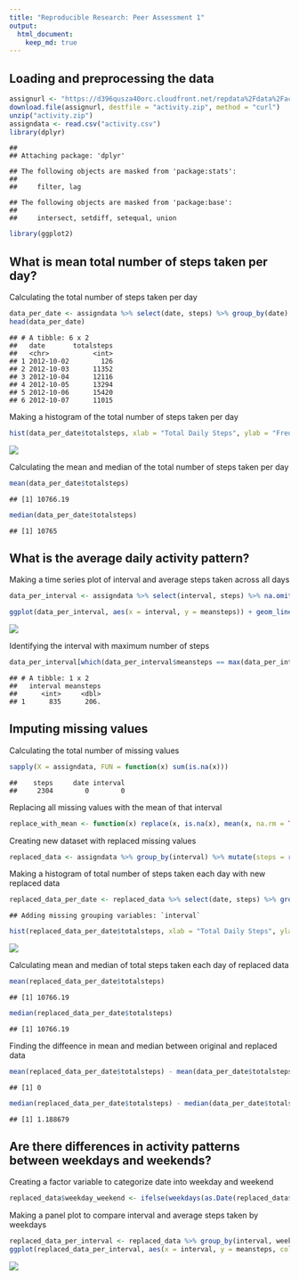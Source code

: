 ```yaml
---
title: "Reproducible Research: Peer Assessment 1"
output: 
  html_document:
    keep_md: true
---
```



## Loading and preprocessing the data

```r
assignurl <- "https://d396qusza40orc.cloudfront.net/repdata%2Fdata%2Factivity.zip"
download.file(assignurl, destfile = "activity.zip", method = "curl")
unzip("activity.zip")
assigndata <- read.csv("activity.csv")
library(dplyr)
```

```
## 
## Attaching package: 'dplyr'
```

```
## The following objects are masked from 'package:stats':
## 
##     filter, lag
```

```
## The following objects are masked from 'package:base':
## 
##     intersect, setdiff, setequal, union
```

```r
library(ggplot2)
```

## What is mean total number of steps taken per day?
Calculating the total number of steps taken per day

```r
data_per_date <- assigndata %>% select(date, steps) %>% group_by(date) %>% summarize(totalsteps = sum(steps)) %>% na.omit()
head(data_per_date)
```

```
## # A tibble: 6 x 2
##   date       totalsteps
##   <chr>           <int>
## 1 2012-10-02        126
## 2 2012-10-03      11352
## 3 2012-10-04      12116
## 4 2012-10-05      13294
## 5 2012-10-06      15420
## 6 2012-10-07      11015
```

Making a histogram of the total number of steps taken per day

```r
hist(data_per_date$totalsteps, xlab = "Total Daily Steps", ylab = "Frequency", main = "Histogram of Total Steps Taken per Day", breaks = 20)
```

![](PA1_template_files/figure-html/unnamed-chunk-3-1.png)<!-- -->

Calculating the mean and median of the total number of steps taken per day

```r
mean(data_per_date$totalsteps)
```

```
## [1] 10766.19
```

```r
median(data_per_date$totalsteps)
```

```
## [1] 10765
```


## What is the average daily activity pattern?
Making a time series plot of interval and average steps taken across all days

```r
data_per_interval <- assigndata %>% select(interval, steps) %>% na.omit() %>% group_by(interval) %>% summarize(meansteps = mean(steps))

ggplot(data_per_interval, aes(x = interval, y = meansteps)) + geom_line() + labs ( x = "Interval of Steps Taken") + labs (y = "Average Steps Taken") + labs (title = "Time-series plot of Interval and Average Steps Taken across all days")
```

![](PA1_template_files/figure-html/unnamed-chunk-5-1.png)<!-- -->

Identifying the interval with maximum number of steps

```r
data_per_interval[which(data_per_interval$meansteps == max(data_per_interval$meansteps)),]
```

```
## # A tibble: 1 x 2
##   interval meansteps
##      <int>     <dbl>
## 1      835      206.
```


## Imputing missing values
Calculating the total number of missing values

```r
sapply(X = assigndata, FUN = function(x) sum(is.na(x)))
```

```
##    steps     date interval 
##     2304        0        0
```

Replacing all missing values with the mean of that interval

```r
replace_with_mean <- function(x) replace(x, is.na(x), mean(x, na.rm = TRUE))
```

Creating new dataset with replaced missing values

```r
replaced_data <- assigndata %>% group_by(interval) %>% mutate(steps = replace_with_mean(steps))
```

Making a histogram of total number of steps taken each day with new replaced data

```r
replaced_data_per_date <- replaced_data %>% select(date, steps) %>% group_by(date) %>% summarize(totalsteps = sum(steps))
```

```
## Adding missing grouping variables: `interval`
```

```r
hist(replaced_data_per_date$totalsteps, xlab = "Total Daily Steps", ylab = "Frequency", main = "Histogram of Total Steps Taken per Day", breaks = 20)
```

![](PA1_template_files/figure-html/unnamed-chunk-10-1.png)<!-- -->

Calculating mean and median of total steps taken each day of replaced data

```r
mean(replaced_data_per_date$totalsteps)
```

```
## [1] 10766.19
```

```r
median(replaced_data_per_date$totalsteps)
```

```
## [1] 10766.19
```

Finding the diffeence in mean and median between original and replaced data

```r
mean(replaced_data_per_date$totalsteps) - mean(data_per_date$totalsteps)
```

```
## [1] 0
```

```r
median(replaced_data_per_date$totalsteps) - median(data_per_date$totalsteps)
```

```
## [1] 1.188679
```


## Are there differences in activity patterns between weekdays and weekends?
Creating a factor variable to categorize date into weekday and weekend

```r
replaced_data$weekday_weekend <- ifelse(weekdays(as.Date(replaced_data$date)) %in% c("Monday", "Tuesday", "Wednesday", "Thursday", "Friday"), "Weekday", "Weekend")
```

Making a panel plot to compare interval and average steps taken by weekdays

```r
replaced_data_per_interval <- replaced_data %>% group_by(interval, weekday_weekend) %>% summarize(meansteps = mean(steps))
ggplot(replaced_data_per_interval, aes(x = interval, y = meansteps, color = weekday_weekend)) + geom_line() + facet_grid(weekday_weekend~.) + labs ( x = "Interval of Steps Taken") + labs (y = "Average Steps Taken") + labs (title = "Comparison of Intervals and Average Steps Taken by weekdays")
```

![](PA1_template_files/figure-html/unnamed-chunk-14-1.png)<!-- -->
